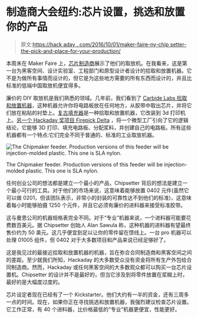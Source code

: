 # 制造商大会纽约:芯片设置，挑选和放置你的产品

> 原文:[https://hack aday . com/2016/10/01/maker-faire-ny-chip setter-the-pick-and-place-for-your-production/](https://hackaday.com/2016/10/01/maker-faire-ny-chipsetter-the-pick-and-place-for-your-production/)

本周末在 Maker Faire 上，[芯片制造商](http://www.chipsetter.com/)展示了他们的取放机。在我看来，这是第一台为黑客空间、设计实验室、工程部门和原型设计者设计的拾取和放置机器。它不是为做所有事情而设计的，但它是为这些地方需要的所有东西而设计的，并且比标准的低端中国取放机便宜得多。

廉价的 DIY 取放机是我们熟悉的领域。几年前，我们看到了 [Carbide Labs 拾取和放置机器](http://hackaday.com/2014/09/24/pick-and-place-machines-at-maker-faire/)，这种机器允许你将电路板放在任何地方，从胶带中取出芯片，并将它们放在粘贴的衬垫上。[复古填充器](http://hackaday.com/2014/08/30/thp-semifinalist-retro-populator-a-pick-and-place-retrofit-for-a-3d-printer/)是一种拾取和放置机器，它改装到 3d 打印机上。[另一个 Hackaday 奖项目 Firepick Delta](https://hackaday.io/project/963-firepick-delta-the-open-source-microfactory) ，将一个微型工厂引向了它的逻辑结论，它能够 3D 打印、填充电路板、分配浆料，并创建自己的电路板。所有这些机器都有一个特点:它们完全不同于普通的、标准的工业取放机器。

![The Chipmaker feeder. Production versions of this feeder will be injection-molded plastic. This one is SLA nylon.](../Images/ad2686b265d765efff73cc0a5d51a677.png)

The Chipmaker feeder. Production versions of this feeder will be injection-molded plastic. This one is SLA nylon.

任何创业公司的想法都是建立一个最小的产品，Chipsetter 背后的想法是建立一个最小可行的工具。对于他们的市场来说，这意味着能够放置 0402 元件(虽然它可以做 0201，但该团队表示，非常小的封装的可靠性达不到他们的标准)，这意味着每小时能够拍摄 1250 个元件，并且它必须有廉价的进料器来接受标准胶带。

这与曼恩公司的机器规格表完全不同。对于“专业”机器来说，一个进料器可能要花费数百美元。据 Chipsetter 创始人 Alan Sawula 称，这种机器的进料器有望最终售价约为 50 美元。这几乎便宜到足以让你的零件留在馈线上。一台 pro 机器可以处理 01005 组件，但 0402 对于大多数项目和产品来说已经足够好了。

这是我见过的最接近拾取和放置机器的机器，旨在弥合合同制造商和黑客空间之间的差距。至少就我们所知，Hackaday 的大多数受众没有资金将所有生产外包给合同制造商。然而，Hackaday 或任何黑客空间的大多数观众都可以购买一台芯片设置机。Chipsetter 的设计并不是最好的，但当它涉及到将零件放置在浆糊上时，最好的是大幅度过度的。

芯片设定者现在已经有了一个 Kickstarter。他们大约有一半的资金，还有三周多一点的时间。现在，如果你正在寻找挑选和放置机器，我强烈建议检查芯片设置。它工作正常，有 40 个进料器，比价格最低的“专业”机器更便宜，性能更好。